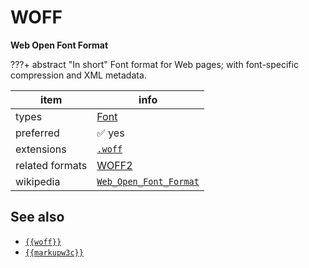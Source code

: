 

# WOFF

**Web Open Font Format**

???+ abstract "In short"
    Font format for Web pages;  with font-specific compression and XML metadata.

item | info
--- | ---
types | [Font](../dataTypes/font.md)
preferred | ✅ yes
extensions | [`.woff`](../extensions/woff.md)
related formats | [WOFF2](../fileFormats/woff2.md)
wikipedia | [`Web_Open_Font_Format`]({{wikipedia}}/Web_Open_Font_Format)



## See also
*   [`{{woff}}`]({{woff}})
*   [`{{markupw3c}}`]({{markupw3c}})



